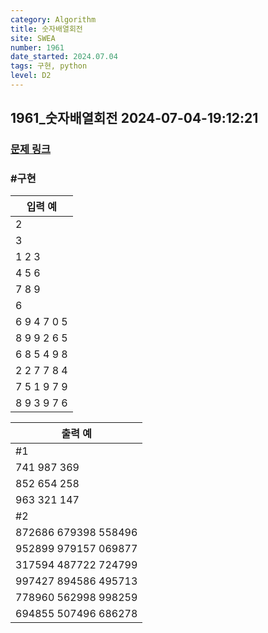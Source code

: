 ```yaml
---
category: Algorithm
title: 숫자배열회전
site: SWEA
number: 1961
date_started: 2024.07.04
tags: 구현, python
level: D2
---
```


## 1961\_숫자배열회전 2024-07-04-19:12:21

### [문제 링크]()

### #구현

| 입력 예     |
| ----------- |
| 2           |
| 3           |
| 1 2 3       |
| 4 5 6       |
| 7 8 9       |
| 6           |
| 6 9 4 7 0 5 |
| 8 9 9 2 6 5 |
| 6 8 5 4 9 8 |
| 2 2 7 7 8 4 |
| 7 5 1 9 7 9 |
| 8 9 3 9 7 6 |

| 출력 예              |
| -------------------- |
| #1                   |
| 741 987 369          |
| 852 654 258          |
| 963 321 147          |
| #2                   |
| 872686 679398 558496 |
| 952899 979157 069877 |
| 317594 487722 724799 |
| 997427 894586 495713 |
| 778960 562998 998259 |
| 694855 507496 686278 |
